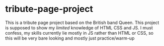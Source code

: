 # tribute-page-project
This is a tribute page project based on the British band Queen. This project
is supposed to show my *limited* knowledge of HTML CSS and JS.
I must confess, my skills currently lie mostly in JS rather than HTML or CSS, so this will be very bare looking and mostly just practice/warm-up
